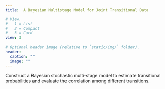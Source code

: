 ```yaml
---
title:  A Bayesian Multistage Model for Joint Transitional Data

# View.
#   1 = List
#   2 = Compact
#   3 = Card
view: 3

# Optional header image (relative to `static/img/` folder).
header:
  caption: ""
  image: ""
---
```


Construct a Bayesian stochastic multi-stage model to estimate transitional probabilities and evaluate the correlation among different transitions.